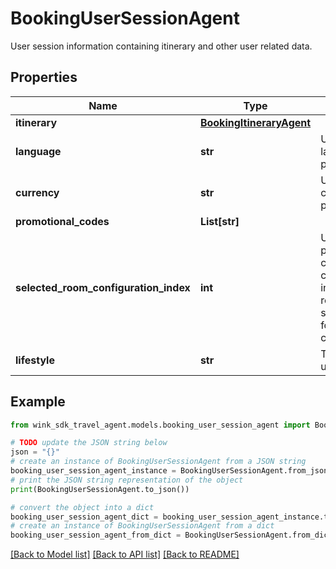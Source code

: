 # BookingUserSessionAgent

User session information containing itinerary and other user related data.

## Properties

Name | Type | Description | Notes
------------ | ------------- | ------------- | -------------
**itinerary** | [**BookingItineraryAgent**](BookingItineraryAgent.md) |  | 
**language** | **str** | User&#39;s language preference | [optional] 
**currency** | **str** | User&#39;s currency preference | [optional] 
**promotional_codes** | **List[str]** |  | [optional] 
**selected_room_configuration_index** | **int** | User can pass the current room configuration index to retrieve rates specifically for that room configuration. | [optional] 
**lifestyle** | **str** | The preferred user lifestyle. | [optional] 

## Example

```python
from wink_sdk_travel_agent.models.booking_user_session_agent import BookingUserSessionAgent

# TODO update the JSON string below
json = "{}"
# create an instance of BookingUserSessionAgent from a JSON string
booking_user_session_agent_instance = BookingUserSessionAgent.from_json(json)
# print the JSON string representation of the object
print(BookingUserSessionAgent.to_json())

# convert the object into a dict
booking_user_session_agent_dict = booking_user_session_agent_instance.to_dict()
# create an instance of BookingUserSessionAgent from a dict
booking_user_session_agent_from_dict = BookingUserSessionAgent.from_dict(booking_user_session_agent_dict)
```
[[Back to Model list]](../README.md#documentation-for-models) [[Back to API list]](../README.md#documentation-for-api-endpoints) [[Back to README]](../README.md)


